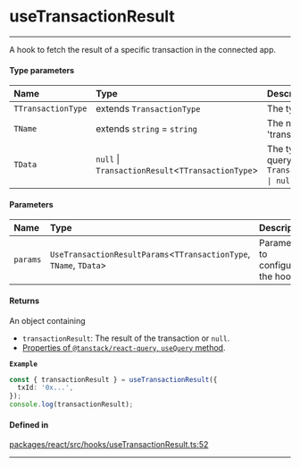 # useTransactionResult
---

A hook to fetch the result of a specific transaction in the connected app.

#### Type parameters

| Name | Type | Description |
| :------ | :------ | :------ |
| `TTransactionType` | extends `TransactionType` | The type of the transaction. |
| `TName` | extends `string` = `string` | The name of the query, defaults to 'transactionResult'. |
| `TData` | ``null`` \| `TransactionResult`\<`TTransactionType`\> | The type of the data returned by the query, defaults to `TransactionResult<TTransactionType> \| null`. |

#### Parameters

| Name | Type | Description |
| :------ | :------ | :------ |
| `params` | `UseTransactionResultParams`\<`TTransactionType`, `TName`, `TData`\> | Parameters to configure the hook. |

#### Returns

An object containing
- `transactionResult`: The result of the transaction or `null`.
- [Properties of `@tanstack/react-query`, `useQuery` method](https://tanstack.com/query/latest/docs/framework/react/reference/useQuery).

**`Example`**

```ts
const { transactionResult } = useTransactionResult({
  txId: '0x...',
});
console.log(transactionResult);
```

#### Defined in

[packages/react/src/hooks/useTransactionResult.ts:52](https://github.com/LeoCourbassier/fuel-connectors/blob/3be030f46c51ceec060dd54c83d891fef5f785a0/packages/react/src/hooks/useTransactionResult.ts#L52)

___
